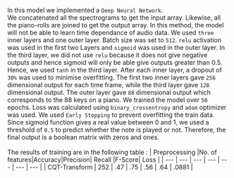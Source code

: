 
In this model we implemented a `Deep Neural Network`.<br/>
We concatenated all the spectrograms to get the input array. Likewise, all the piano-rolls are joined to get the output array. In this method, the model will not be able to learn time dependance of audio data. We used `three` inner layers and one outer layer. Batch size was set to `512`. `relu` activation was used in the first two Layers and `sigmoid` was used in the outer layer. In the third layer, we did not use `relu` because it does not give negative outputs and hence sigmoid will only be able give outputs greater than 0.5. Hence, we used `tanh` in the third layer.  After each inner layer, a dropout of `30%` was used to minimise overfitting. The first two inner layers gave `256` dimensional output for each time frame, while the third layer gave `128` dimensional output. The outer layer gave `88` dimensional output which corresponds to the 88 keys on a piano. We trained the model over `50` epochs. Loss was calculated using `binary_crossentropy` and `adam` optimizer was used. We used `Early Stopping` to prevent overfitting the train data. Since sigmoid function gives a real value between 0 and 1, we used a threshold of `0.5` to predict whether the note is played or not. Therefore, the final output is a boolean matrix with zeros and ones.
<br/>
<br/>
The results of training are in the following table : 
|        Preprocessing        |No. of features|Accuracy|Precision|  Recall  |F-Score|  Loss  |
|  ---                        |     ---       |  ---   | ---     |   ---    |   --- |  ---   |
| CQT-Transform               |      252      |   .47  |   .75   |    .56   |  .64  |  .0881 |
